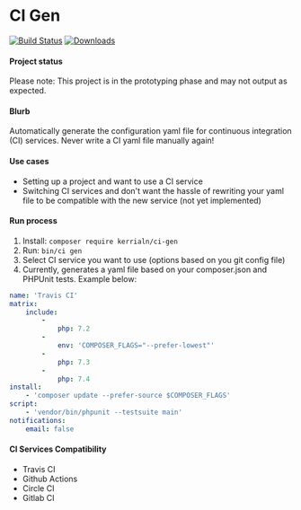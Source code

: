 # CI Gen

[![Build Status](https://img.shields.io/travis/kerrialn/ci-gen/master.svg?style=flat-square)](https://travis-ci.org/kerrialn/ci-gen)
[![Downloads](https://img.shields.io/packagist/dt/kerrialn/ci-gen.svg?style=flat-square)](https://packagist.org/packages/kerrialn/ci-gen)

#### Project status
Please note: This project is in the prototyping phase and may not output as expected.

#### Blurb 
Automatically generate the configuration yaml file for continuous integration (CI) services. Never write a CI yaml file manually again!

#### Use cases
- Setting up a project and want  to use a CI service
- Switching CI services and don't want the hassle of rewriting your yaml file to be compatible with the new service (not yet implemented) 

#### Run process
1. Install: `composer require kerrialn/ci-gen`
1. Run: `bin/ci gen`
2. Select CI service you want to use (options based on you git config file)
3. Currently, generates a yaml file based on your composer.json and PHPUnit tests. Example below:

```yaml
name: 'Travis CI'
matrix:
    include:
        -
            php: 7.2
        -
            env: 'COMPOSER_FLAGS="--prefer-lowest"'
        -
            php: 7.3
        -
            php: 7.4
install:
    - 'composer update --prefer-source $COMPOSER_FLAGS'
script:
    - 'vendor/bin/phpunit --testsuite main'
notifications:
    email: false
```

#### CI Services Compatibility
- Travis CI
- Github Actions
- Circle CI
- Gitlab CI
